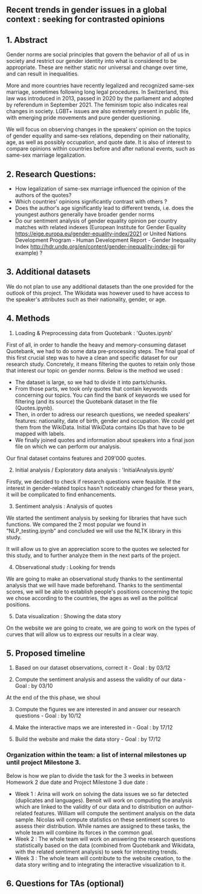 ## Recent trends in gender issues in a global context : seeking for contrasted opinions

## 1. Abstract

Gender norms are social principles that govern the behavior of all of us in society and restrict our gender identity into what is considered to be appropriate. These are neither static nor universal and change over time, and can result in inequalities. 

More and more countries have recently legalized and recognized same-sex marriage, sometimes following long legal procedures. In Switzerland, this law was introduced in 2013, passed in 2020 by the parliament and adopted by referendum in September 2021.
The feminism topic also indicates real changes in society. LGBT+ issues are also extremely present in public life, with emerging pride movements and pure gender questioning.

We will focus on observing changes in the speakers’ opinion on the topics of gender equality and same-sex relations, depending on their nationality, age, as well as possibly occupation, and quote date. It is also of interest to compare opinions within countries before and after national events, such as same-sex marriage legalization.

## 2. Research Questions:

- How legalization of same-sex marriage influenced the opinion of the authors of the quotes?
- Which countries' opinions significantly contrast with others ?
- Does the author's age significantly lead to different trends, i.e. does the youngest authors generally have broader gender norms 
- Do our sentiment analysis of gender equality opinion per country matches with related indexes (European Institute for Gender Equality https://eige.europa.eu/gender-equality-index/2021 or United Nations Development Program - Human Development Report - Gender Inequality Index http://hdr.undp.org/en/content/gender-inequality-index-gii for example) ?

## 3. Additional datasets

We do not plan to use any additional datasets than the one provided for the outlook of this project.
The Wikidata was however used to have access to the speaker's attributes such as their nationality, gender, or age.

## 4. Methods

1) Loading & Preprocessing data from Quotebank : 'Quotes.ipynb'

First of all, in order to handle the heavy and memory-consuming dataset Quotebank, we had to do some data pre-processing steps.
The final goal of this first crucial step was to have a clean and specific dataset for our research study. Concretely, it means filtering the quotes to retain only those that interest our topic on gender norms. Below is the method we used :

- The dataset is large, so we had to divide it into parts/chunks. 
- From those parts, we took only quotes that contain keywords concerning our topics. You can find the bank of keywords we used for filtering (and its source) the Quotebank dataset in the file (Quotes.ipynb).
- Then, in order to adress our research questions, we needed speakers' features: nationality, date of birth, gender and occupation. We could get them from the WikiData. Initial WikiData contains IDs that have to be mapped with labels.   
- We finally joined quotes and information about speakers into a final json file on which we can perform our analysis.

Our final dataset contains features and 209'000 quotes.

2) Initial analysis / Exploratory data analysis : 'InitialAnalysis.ipynb'

Firstly, we decided to check if research questions were feasible.
If the interest in gender-related topics hasn't noticeably changed for these years, it will be complicated to find enhancements.

3) Sentiment analysis : Analysis of quotes

We started the sentiment analysis by seeking for libraries that have such functions. We compared the 2 most popular we found in "NLP_testing.ipynb" and concluded we will use the NLTK library in this study.

It will allow us to give an appreciation score to the quotes we selected for this study, and to further analyze them in the next parts of the project.

4) Observational study : Looking for trends

We are going to make an observational study thanks to the sentimental analysis that we will have made beforehand. Thanks to the sentimental scores, we will be able to establish people's positions concerning the topic we chose according to the countries, the ages as well as the political positions.

5) Data visualization : Showing the data story

On the website we are going to create, we are going to work on the types of curves that will allow us to express our results in a clear way.

## 5. Proposed timeline

1) Based on our dataset observations, correct it - Goal : by 03/12

2) Compute the sentiment analysis and assess the validity of our data - Goal : by 03/10

At the end of the this phase, we shoul

3) Compute the figures we are interested in and answer our research questions - Goal : by 10/12

4) Make the interactive maps we are interested in - Goal : by 17/12

5) Build the website and make the data story - Goal : by 17/12

### Organization within the team: a list of internal milestones up until project Milestone 3.

Below is how we plan to divide the task for the 3 weeks in between Homework 2 due date and Project Milestone 3 due date :

- Week 1 : Arina will work on solving the data issues we so far detected (duplicates and languages). Benoit will work on computing the analysis which are linked to the validity of our data and to distribution on author-related features. William will compute the sentiment analysis on the data sample. Nicolas will compute statistics on these sentiment scores to assess their distribution. While names are assigned to these tasks, the whole team will combine its forces in the common goal.
- Week 2 : The whole team will work on answering the research questions statistically based on the data (combined from Quotebank and Wikidata, with the related sentiment analysis) to seek for interesting trends.
- Week 3 : The whole team will contribute to the website creation, to the data story writing and to integrating the interactive visualization to it.


## 6. Questions for TAs (optional)
